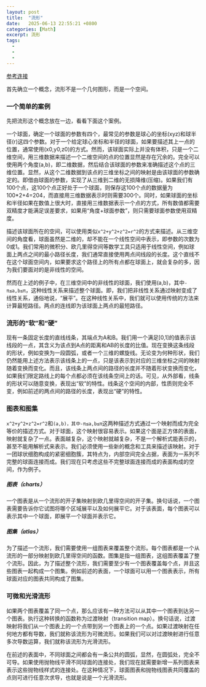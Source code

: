 ```yaml
---
layout: post
title:  "流形"
date:   2025-06-13 22:55:21 +0800
categories: [Math]
excerpt: 流形
tags:
  - 
  - 
  - 
---
```



[参考连接](https://www.zhihu.com/question/24015486)

首先确立一个概念，流形不是一个几何图形，而是一个空间。

### 一个简单的案例

先把流形这个概念放在一边，看看下面这个案例。

一个球面，确定一个球面的参数有四个，最常见的参数是球心的坐标(xyz)和球半径(r)这四个参数。对于一个给定球心坐标和半径的球面，如果要描述其上一点的位置，通常使用(x0,y0,z0)的方式。然而，该球面实际上并没有体积，只是一个二维空间，用三维数据来描述一个二维空间的点的位置显然是存在冗余的。完全可以使用两个角度(a,b)，即二维数据，然后结合该球面的参数来准确描述这个点的三维位置。显然，从这个二维数据到该点的三维坐标之间的映射是由该球面的参数确定的。即借由球面的参数，实现了从三维到二维的无损降维(压缩)。如果我们有100个点，这100个点正好处于一个球面，则保存这100个点的数据量为100*2+4=204，而直接用三维数据表示时则需要300个。同时，如果球面的坐标和半径如果在数值上很大时，直接用三维数据表示一个点的方式，所有数值都需要双精度才能满足误差要求，如果用“角度+球面参数”，则只需要球面参数使用双精度。

描述该球面所在的空间，可以使用类似`x^2+y^2+z^2=r^2`的方式来描述。从三维空间的角度看，球面虽然是二维的，却不能在一个线性空间中表示，即参数的次数为0或1。我们常用的微积分、欧几里得空间等数学工具只适用于线性空间，例如球面上两点之间的最小路径长度，我们通常直接使用两点间线段的长度。这个直线不在这个球面空间内，如果要求这个路径上的所有点都在球面上，就会复杂的多，因为我们要面对的是非线性的空间。

然而在上述的例子中，在三维空间中的非线性的球面，我们使用(a,b)，其中`-π≤a,b≤π`，这种线性关系来描述整个球面。即，我们把非线性关系通过映射变成了线性关系，通俗地说，“展平”。在这种线性关系中，我们就可以使用传统的方法来计算最短路径。两点的连线即为该球面上两点的最短路径。

### 流形的“软”和“硬”

现有一条固定长度的直线线条，其端点为A和B。我们用一个满足[0,1]的值表示该线段的一点，其含义为该点到A点的距离和AB的长度的比值。现在变换这条线段的形状，例如变换为一段圆弧，或者一个三维的螺旋线。无论变为何种形状，我们仍然能用上述方法表示该线条上的一点，只是该表示到对应的三维坐标之间的映射随着变换而变化。而且，该线条上两点间的路径的长度并不随着形状变换而变化，如果我们限定路线上的每个点都必须在该线条空间上的话。可见，从外部看，线条的形状可以随意变换，表现出“软”的特性。线条这个空间的内部，性质则完全不变，例如前述的两点间的路径的长度，表现出“硬”的特性。

### 图表和图集

`x^2+y^2+z^2=r^2`和`(a,b)，其中-π≤a,b≤π`这两种描述方式通过一个映射而成为完全等价的描述方式。对于球面，这个映射很容易表示。如果这个面是正方体的表面，映射就复杂了一点。表面越复杂，这个映射就越复杂，不是一个解析式能表示的，甚至不能用解析式来表示。我们必须使用一些新的概念和工具来描述该映射。对于一团球状细胞构成的紧密细胞簇，其特点为，内部空间完全占据，表面为一系列不完整的球面连接而成。我们现在只考虑这些不完整球面连接而成的表面构成的空间，作为例子。

##### 图表（charts）

一个图表是从一个流形的开子集映射到欧几里得空间的开子集。换句话说，一个图表需要告诉你它试图将哪个区域展平以及如何展平它。对于该表面，每个图表可以表示其中一个球面，即展平一个球面并表示它。

##### 图集（atlas）

为了描述一个流形，我们需要使用一组图表来覆盖整个流形。每个图表都是一个从流形的一部分映射到欧几里得空间的函数。图集是指一组图表，这组图表覆盖了整个流形。因此，为了描述整个流形，我们需要至少有一个图表覆盖每个点，并且这些图表一起构成一个图集。例如前述的表面，一个球面可以用一个图表表示，所有球面对应的图表共同构成了图集。

### 可微和光滑流形

如果两个图表覆盖了同一个点，那么应该有一种方法可以从其中一个图表到达另一个图表。执行这种转换的函数称为过渡映射（transition map）。换句话说，过渡映射将我们从一个图表上的一个点带到另一个图表上的一个点。如果过渡映射在任何地方都有导数，我们就称该流形为可微流形。如果我们可以对过渡映射进行任意多次导数运算，我们就称该流形为光滑流形。

在前述的表面中，不同球面之间都会有一条公共的圆弧，显然，在圆弧处，完全不可导。如果使用抛物线平滑不同球面的连接处，我们现在就需要新增一系列图表来表示这些抛物线样式的连接处。在这种情况下，球面图表和抛物线图表共同覆盖的点则可进行任意次求导，也就是说是一个光滑流形。
